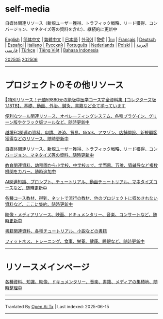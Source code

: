 # self-media
自媒体関連リソース（新規ユーザー獲得、トラフィック戦略、リード獲得、コンバージョン、マネタイズ等の資料を含む）、継続的に更新中

[English](https://openaitx.github.io/view.html?user=mswnlz&project=self-media&lang=en) | [简体中文](https://openaitx.github.io/view.html?user=mswnlz&project=self-media&lang=zh-CN) | [繁體中文](https://openaitx.github.io/view.html?user=mswnlz&project=self-media&lang=zh-TW) | [日本語](https://openaitx.github.io/view.html?user=mswnlz&project=self-media&lang=ja) | [한국어](https://openaitx.github.io/view.html?user=mswnlz&project=self-media&lang=ko) | [हिन्दी](https://openaitx.github.io/view.html?user=mswnlz&project=self-media&lang=hi) | [ไทย](https://openaitx.github.io/view.html?user=mswnlz&project=self-media&lang=th) | [Français](https://openaitx.github.io/view.html?user=mswnlz&project=self-media&lang=fr) | [Deutsch](https://openaitx.github.io/view.html?user=mswnlz&project=self-media&lang=de) | [Español](https://openaitx.github.io/view.html?user=mswnlz&project=self-media&lang=es) | [Italiano](https://openaitx.github.io/view.html?user=mswnlz&project=self-media&lang=it) | [Русский](https://openaitx.github.io/view.html?user=mswnlz&project=self-media&lang=ru) | [Português](https://openaitx.github.io/view.html?user=mswnlz&project=self-media&lang=pt) | [Nederlands](https://openaitx.github.io/view.html?user=mswnlz&project=self-media&lang=nl) | [Polski](https://openaitx.github.io/view.html?user=mswnlz&project=self-media&lang=pl) | [العربية](https://openaitx.github.io/view.html?user=mswnlz&project=self-media&lang=ar) | [فارسی](https://openaitx.github.io/view.html?user=mswnlz&project=self-media&lang=fa) | [Türkçe](https://openaitx.github.io/view.html?user=mswnlz&project=self-media&lang=tr) | [Tiếng Việt](https://openaitx.github.io/view.html?user=mswnlz&project=self-media&lang=vi) | [Bahasa Indonesia](https://openaitx.github.io/view.html?user=mswnlz&project=self-media&lang=id)



[202505](https://raw.githubusercontent.com/mswnlz/self-media/main/202505.md)
[202506](https://raw.githubusercontent.com/mswnlz/self-media/main/202506.md)

---------------
# プロジェクトのその他リソース

[🎁特別リソース！元値59880元の絶版中医学コース完全資料集【コレクターズ版1.18TB】、基礎、動画、外治、鍼灸、書籍など全て揃っています](https://github.com/mswnlz/chinese-traditional)

[便利なツール関連リソース、オペレーティングシステム、各種プラグイン、グリーン版やクラック版ツールなど、随時更新中](https://github.com/mswnlz/tools)


[越境EC関連の資料、申請、決済、貿易、tiktok、アマゾン、店舗開設、新規顧客獲得などのリソース、随時更新中](https://github.com/mswnlz/cross-border)

[自媒体関連リソース、新規ユーザー獲得、トラフィック戦略、リード獲得、コンバージョン、マネタイズ等の資料、随時更新中](https://github.com/mswnlz/self-media)

[ 教育関連資料、幼稚園から小学校、中学校まで、学而思、万维、猿辅导など複数機関をカバー、随時追加中](https://github.com/mswnlz/edu-knowlege)

[AI関連知識、プロンプト、チュートリアル、動画チュートリアル、マネタイズコースなど、随時更新中](https://github.com/mswnlz/AIknowledge)

[各種コース教材、得到、ネットで流行の教材、他のプロジェクトに収めきれない資料など、ここに集約、随時更新中](https://github.com/mswnlz/curriculum)

[映像・メディアリソース、映画、ドキュメンタリー、音楽、コンサートなど、随時更新中](https://github.com/mswnlz/movies)

[書籍関連資料、各種チュートリアル、小説などの書籍](https://github.com/mswnlz/book)


[フィットネス、トレーニング、食事、栄養、健康、睡眠など、随時更新中](https://github.com/mswnlz/healthy)


---------------

# リソースメインページ
[各種資料、知識、映像、ドキュメンタリー、音楽、書籍、メディアの集積地、随時整理中](https://github.com/mswnlz)

---------------

---

Tranlated By [Open Ai Tx](https://github.com/OpenAiTx/OpenAiTx) | Last indexed: 2025-06-15

---